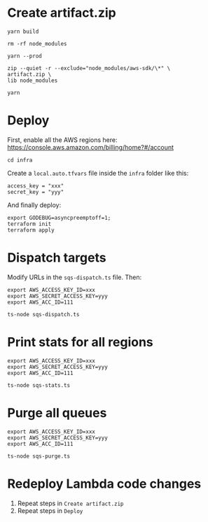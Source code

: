 # Create artifact.zip

```shell
yarn build

rm -rf node_modules

yarn --prod

zip --quiet -r --exclude="node_modules/aws-sdk/\*" \
artifact.zip \
lib node_modules

yarn
```

# Deploy

First, enable all the AWS regions here: https://console.aws.amazon.com/billing/home?#/account

```shell
cd infra
```

Create a `local.auto.tfvars` file inside the `infra` folder like this:

```hcl
access_key = "xxx"
secret_key = "yyy"
```

And finally deploy:

```shell
export GODEBUG=asyncpreemptoff=1;
terraform init
terraform apply
```

# Dispatch targets

Modify URLs in the `sqs-dispatch.ts` file. Then:

```shell
export AWS_ACCESS_KEY_ID=xxx
export AWS_SECRET_ACCESS_KEY=yyy
export AWS_ACC_ID=111

ts-node sqs-dispatch.ts
```

# Print stats for all regions

```shell
export AWS_ACCESS_KEY_ID=xxx
export AWS_SECRET_ACCESS_KEY=yyy
export AWS_ACC_ID=111

ts-node sqs-stats.ts
```

# Purge all queues

```shell
export AWS_ACCESS_KEY_ID=xxx
export AWS_SECRET_ACCESS_KEY=yyy
export AWS_ACC_ID=111

ts-node sqs-purge.ts
```

# Redeploy Lambda code changes

1. Repeat steps in `Create artifact.zip`
2. Repeat steps in `Deploy`
